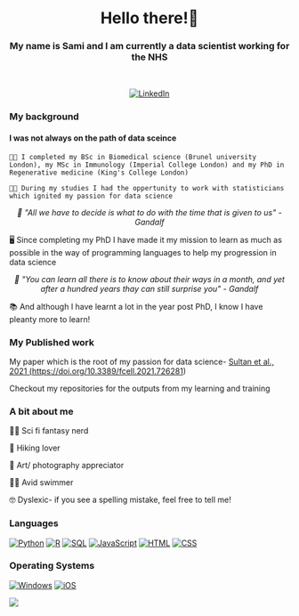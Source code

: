 <h1 align="center">Hello there!👋</h1>

<h3 align="center"><b>My name is Sami and I am currently a data scientist working for the NHS</b></h3><br>
<p align="center">
    <a href="https://www.linkedin.com/in/sami-sultan-phd-9a3b17100/">
        <img src="https://img.shields.io/badge/LinkedIn-blue?style=flat-square&logo=linkedin" alt="LinkedIn">
    </a>
</p>

### My background
#### I was not always on the path of data sceince
<p> 
    
    👨‍🎓 I completed my BSc in Biomedical science (Brunel university London), my MSc in Immunology (Imperial College London) and my PhD in Regenerative medicine (King's College London)
    
    🧑‍🏫 During my studies I had the oppertunity to work with statisticians which ignited my passion for data science
    
</p>

  <p align="center">
    <i>
      🧙 "All we have to decide is what to do with the time that is given to us" - Gandalf
    </i>
  </p>
  
<p> 
    🖥️ Since completing my PhD I have made it my mission to learn as much as possible in the way of programming languages to help my progression in data science
</p>
    
  <p align="center">
    <i>
      🧙 "You can learn all there is to know about their ways in a month, and yet after a hundred years thay can still surprise you" - Gandalf
    </i>
  </p>

  <p>
      📚 And although I have learnt a lot in the year post PhD, I know I have pleanty more to learn!
  </p>

### My Published work
  
  My paper which is the root of my passion for data science- <a href="https://doi.org/10.3389/fcell.2021.726281"> Sultan et al., 2021 (https://doi.org/10.3389/fcell.2021.726281)</a>
  
  Checkout my repositories for the outputs from my learning and training

### A bit about me
  
  🧝‍♀️ Sci fi fantasy nerd
  
  🌲 Hiking lover
  
  📸 Art/ photography appreciator 
  
  🏊‍♂️ Avid swimmer

  🤓 Dyslexic- if you see a spelling mistake, feel free to tell me!
  
### Languages
[![Python](https://img.shields.io/badge/python-black?style=for-the-badge&logo=python)](https://github.com/TheSultan9000)
[![R](https://img.shields.io/badge/R-black?style=for-the-badge&logo=R)](https://github.com/TheSultan9000)
[![SQL](https://img.shields.io/badge/sql-black?style=for-the-badge&logo=mysql)](https://github.com/TheSultan9000)
[![JavaScript](https://img.shields.io/badge/JavaScript-black?style=for-the-badge&logo=JavaScript)](https://github.com/TheSultan9000)
[![HTML](https://img.shields.io/badge/HTML-black?style=for-the-badge&logo=HTML)](https://github.com/TheSultan9000) [![CSS](https://img.shields.io/badge/CSS-black?style=for-the-badge&logo=CSS)](https://github.com/TheSultan9000)

### Operating Systems
[![Windows](https://img.shields.io/badge/Windows-black?style=for-the-badge&logo=Windows)](https://github.com/TheSultan9000)
[![iOS](https://img.shields.io/badge/iOS-black?style=for-the-badge&logo=iOS)](https://github.com/TheSultan9000)

<a href="https://github.com/TheSultan9000">
    <img src="https://github-readme-stats.vercel.app/api/top-langs/?username=TheSultan9000&langs_count=10&exclude_repo=&hide=&card_width=699&hide_border=true&theme=transparent" />
</a>
